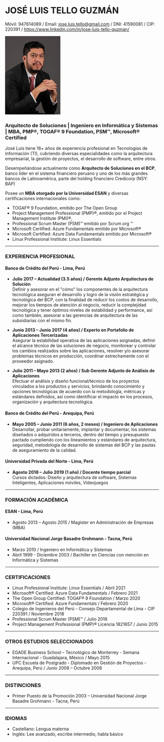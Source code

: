 # JOSÉ LUIS TELLO GUZMÁN
Móvil: 947614089 / Email: jose.luis.tello@gmail.com / DNI: 41590081 / CIP: 220391 /  https://www.linkedin.com/in/jose-luis-tello-guzman/

![José Tello](JoseTello20.jpg)  
### Arquitecto de Soluciones | Ingeniero en Informática y Sistemas | MBA, PMP®, TOGAF® 9 Foundation, PSM™, Microsoft® Certified
José Luis tiene 16+ años de experiencia profesional en Tecnologías de Información (TI), cubriendo diversas especialidades como la arquitectura empresarial, la gestión de proyectos, el desarrollo de software, entre otros.

Desempeñándose actualmente como **Arquitecto de Soluciones en el BCP**, banco líder en el sistema financiero peruano y uno de los más grandes bancos de Latinoamérica, parte del holding financiero Credicorp (NSY: BAP)

Posee un **MBA otorgado por la Universidad ESAN** y diversas certificaciones internacionales como:
- TOGAF® 9 Foundation, emitido por The Open Group
- Project Management Professional (PMP)®, emitido por el Project Management Institute (PMI)®,
- Professional Scrum Master (PSM)™ emitido por Scrum.org ™
- Microsoft Certified: Azure Fundamentals emitido por Microsoft®
- Microsoft Certified: Azure Data Fundamentals emitido por Microsoft®
- Linux Professional Institute: Linux Essentials<br>

---
### EXPERIENCIA PROFESIONAL
#### Banco de Crédito del Perú - Lima, Perú
- **Julio 2017 – Actualidad (3.5 años) / Gerente Adjunto Arquitectura de Solución**<br>
Definir y asesorar en el "cómo" los componentes de la arquitectura tecnológica aseguran el desarrollo y logro de la visión estratégica y tecnológica del BCP, con la finalidad de reducir los costos de desarrollo, mejorar los tiempos de atención al negocio, reducir la complejidad tecnológica y tener óptimos niveles de estabilidad y performance, así como también, asesorar a las gerencias de arquitectura de las subsidiarias con el mismo fin.<br>

- **Junio 2013 – Junio 2017 (4 años) / Experto en Portafolio de Aplicaciones Tercerizadas**<br>
Asegurar la estabilidad operativa de las aplicaciones asignadas, definir el alcance técnico de las soluciones de negocio, monitorear y controlar los cambios realizados sobre las aplicaciones, resolver y/o asesorar problemas técnicos en producción, coordinar estrechamente con el proveedor asignado.<br>

- **Julio 2011 – Mayo 2013 (2 años) / Sub Gerente Adjunto de Análisis de Aplicaciones**<br>
Efectuar el análisis y diseño funcional/técnico de los proyectos vinculados a los productos y servicios, brindando conocimiento y opciones tecnológicas de acuerdo con la metodología, métricas y estándares definidos, así como identificar el impacto en los procesos, organización y arquitectura tecnológica.<br>

#### Banco de Crédito del Perú - Arequipa, Perú
- **Mayo 2005 – Junio 2011 (6 años, 2 meses) / Ingeniero de Aplicaciones**<br>
Desarrollar, probar unitariamente, implantar y documentar, los sistemas diseñados o adquiridos a terceros, dentro del tiempo y presupuesto pactado cumpliendo con los lineamientos y estándares de arquitectura, seguridad, metodología de desarrollo de sistemas del BCP y las pautas de aseguramiento de la calidad.<br>

#### Universidad Privada del Norte - Lima, Perú
- **Agosto 2018 – Julio 2019 (1 año) / Docente tiempo parcial**<br>
Cursos dictados: Diseño y arquitectura de software, Sistemas Inteligentes, Aplicaciones móviles, Videojuegos

---
### FORMACIÓN ACADÉMICA  
#### ESAN - Lima, Perú
- Agosto 2013 – Agosto 2015 / Magister en Administración de Empresas (MBA)

#### Universidad Nacional Jorge Basadre Grohmann - Tacna, Perú
-	Marzo 2010 / Ingeniero en Informática y Sistemas
- Abril 1999 - Diciembre 2003 / Bachiller en Ciencias con mención en Informática y Sistemas

---
### CERTIFICACIONES
- Linux Professional Institute: Linux Essentials / Abril 2021
- Microsoft® Certified: Azure Data Fundamentals / Febrero 2021
- The Open Group Certified: TOGAF® 9 Foundation / Marzo 2020
- Microsoft® Certified: Azure Fundamentals / Febrero 2020
- Colegio de Ingenieros del Perú - Consejo Departamental de Lima - CIP 220391  / Noviembre 2018
- Professional Scrum Master (PSM)™ / Julio 2018
- Project Management Professional (PMP)® Licencia 1821657 / Junio 2015

---
### OTROS ESTUDIOS SELECCIONADOS
- EGADE Business School – Tecnológico de Monterrey - Semana Internacional - Guadalajara, México / Mayo 2015
- UPC Escuela de Postgrado - Diplomado en Gestión de Proyectos - Arequipa, Perú / Junio 2008 – Octubre 2008

---
### DISTINCIONES
- Primer Puesto de la Promoción 2003 – Universidad Nacional Jorge Basadre Grohmann - Tacna, Perú

---
### IDIOMAS
- Castellano: Lengua materna
- Inglés: Lee avanzado, escribe intermedio, habla básico
